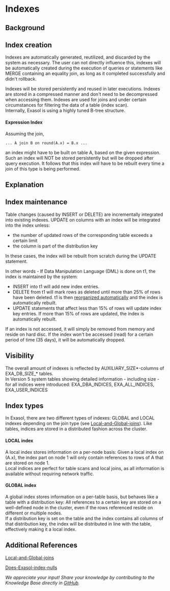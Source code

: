 # Indexes 
## Background

## Index creation

Indexes are automatically generated, reutilized, and discarded by the system as necessary. The user can not directly influence this, indexes will be automatically created during the execution of queries or statements like MERGE containing an equality join, as long as it completed successfully and didn't rollback.

Indexes will be stored persistently and reused in later executions. Indexes are stored in a compressed manner and don't need to be decompressed when accessing them. Indexes are used for joins and under certain circumstances for filtering the data of a table (index scan).  
Internally, Exasol is using a highly tuned B-tree structure.

#### Expression Index

Assuming the join,


```"noformat
... A join B on round(A.x) = B.x ...
```
an index might have to be built on table A, based on the given expression. Such an index will NOT be stored persistently but will be dropped after query execution. It follows that this index will have to be rebuilt every time a join of this type is being performed.

## Explanation

## Index maintenance

Table changes (caused by INSERT or DELETE) are incrementally integrated into existing indexes. UPDATE on columns with an index will be integrated into the index unless:

* the number of updated rows of the corresponding table exceeds a certain limit
* the column is part of the distribution key

In these cases, the index will be rebuilt from scratch during the UPDATE statement.

In other words - If Data Manipulation Language (DML) is done on t1, the index is maintained by the system:

* INSERT into t1 will add new index entries.
* DELETE from t1 will mark rows as deleted until more than 25% of rows have been deleted. t1 is then [reorganized automatically](https://uhesse.com/2018/08/17/automatic-table-reorganization-in-exasol/) and the index is automatically rebuilt.
* UPDATE statements that affect less than 15% of rows will update index key entries. If more than 15% of rows are updated, the index is automatically rebuilt.

If an index is not accessed, it will simply be removed from memory and reside on hard disc. If the index won't be accessed (read) for a certain period of time (35 days), it will be automatically dropped.

## Visibility

The overall amount of indexes is reflected by AUXILIARY_SIZE*-columns of EXA_DB_SIZE_* tables.   
In Version 5 system tables showing detailed information - including size - for all indices were introduced: EXA_DBA_INDICES, EXA_ALL_INDICES, EXA_USER_INDICES

## Index types

In Exasol, there are two different types of indexes: GLOBAL and LOCAL indexes depending on the join type (see [Local-and-Global-joins](https://exasol.my.site.com/s/article/Local-and-Global-Joins)). Like tables, indices are stored in a distributed fashion across the cluster.

#### LOCAL index

A local index stores information on a per-node basis: Given a local index on (A.x), the index part on node 1 will only contain references to rows of A that are stored on node 1.  
Local indices are perfect for table scans and local joins, as all information is available without requiring network traffic.

#### GLOBAL index

A global index stores information on a per-table basis, but behaves like a table with a distribution key: All references to a certain key are stored on a well-defined node in the cluster, even if the rows referenced reside on different or multiple nodes.  
If a distribution key is set on the table and the index contains all columns of that distribution key, the index will be distributed in line with the table, effectively making it a local index.

## Additional References

[Local-and-Global-joins](https://exasol.my.site.com/s/article/Local-and-Global-Joins?search-action-id=2672626244&search-result-uid=1297 "This") 

[Does-Exasol-index-nulls](https://exasol.my.site.com/s/article/Does-Exasol-index-NULLS??search-action-id=2672652107&search-result-uid=1243) 

*We appreciate your input! Share your knowledge by contributing to the Knowledge Base directly in [GitHub](https://github.com/exasol/public-knowledgebase).* 